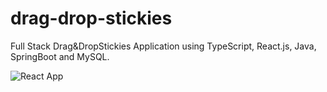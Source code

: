 # drag-drop-stickies
Full Stack Drag&amp;DropStickies Application using TypeScript, React.js, Java, SpringBoot and MySQL.




![React App](https://github.com/vinodjatav/drag-drop-stickies-app/blob/main/app.gif)
